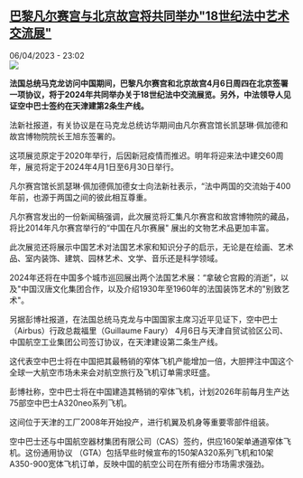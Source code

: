 <!--1680817503000-->
[巴黎凡尔赛宫与北京故宫将共同举办&quot;18世纪法中艺术交流展&quot;](https://www.rfi.fr/cn/%E4%B8%AD%E5%9B%BD/20230406-%E5%B7%B4%E9%BB%8E%E5%87%A1%E5%B0%94%E8%B5%9B%E5%AE%AB%E4%B8%8E%E5%8C%97%E4%BA%AC%E6%95%85%E5%AE%AB%E5%B0%86%E5%85%B1%E5%90%8C%E4%B8%BE%E5%8A%9E-18%E4%B8%96%E7%BA%AA%E6%B3%95%E4%B8%AD%E8%89%BA%E6%9C%AF%E4%BA%A4%E6%B5%81%E5%B1%95)
------

<div>06/04/2023 - 23:02</div><img src="https://s.rfi.fr/media/display/07db1846-d4be-11ed-8fce-005056bf30b7/w:1280/p:16x9/W020201012376705359088.jpg"><p><strong>法国总统马克龙访问中国期间，巴黎凡尔赛宫和北京故宫4月6日周四在北京签署一项协议，将于2024年共同举办关于18世纪法中交流展览。另外，中法领导人见证空中巴士签约在天津建第2条生产线。                    </strong></p><div><p>法新社报道，有关协议是在马克龙总统访华期间由凡尔赛宫馆长凯瑟琳·佩加德和故宫博物院院长王旭东签署的。</p><p>这项展览原定于2020年举行，后因新冠疫情而推迟。明年将迎来法中建交60周年，展览将定于2024年4月1日至6月30日举行。</p><p>凡尔赛宫馆长凯瑟琳·佩加德佩加德女士向法新社表示，“法中两国的交流始于400年前，也源于两国之间的彼此相互尊重。</p><p>凡尔赛宫发出的一份新闻稿强调，此次展览将汇集凡尔赛宫和故宫博物院的藏品，将比2014年凡尔赛宫举行的“中国在凡尔赛展" 展出的文物艺术品更加丰富。</p><p>此次展览还将展示中国艺术对法国艺术家和知识分子的启示，无论是在绘画、艺术品、室内装饰、建筑、园林艺术、文学、音乐还是科学领域。</p><p>2024年还将在中国多个城市巡回展出两个法国艺术展：“拿破仑宫殿的消逝”，以及"中国汉唐文化集团合作，以及介绍1930年至1960年的法国装饰艺术的"别致艺术"。</p><p>另据彭博社报道，在法国总统马克龙与中国国家主席习近平见证下，空中巴士（Airbus）行政总裁福里（Guillaume Faury） 4月6日与天津自贸试验区公司、中国航空工业集团公司签订协议，在天津建设第二条生产线。</p><p>这代表空中巴士将在中国把其最畅销的窄体飞机产能增加一倍，大胆押注中国这个全球一大航空市场未来会对航空旅行及飞机订单需求旺盛。</p><p>彭博社称，空中巴士将在中国建造其畅销的窄体飞机，计划2026年前每月生产达75部空中巴士A320neo系列飞机。</p><p>这间位于天津的工厂2008年开始投产，进行机翼及机身等重要零部件组装。</p><p>空中巴士还与中国航空器材集团有限公司（CAS）签约，供应160架单通道窄体飞机。这份通用协议 （GTA）包括早些时候宣布的150架A320系列飞机和10架A350-900宽体飞机订单，反映中国的航空公司在所有细分市场需求强劲。</p><div data-selfpromo-newsletter></div><div data-selfpromo-app></div></div>
